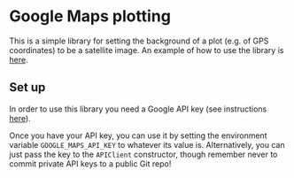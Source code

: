 # Google Maps plotting
This is a simple library for setting the background of a plot (e.g. of GPS
coordinates) to be a satellite image. An example of how to use the library is
[here](example.py).

## Set up
In order to use this library you need a Google API key (see instructions
[here](https://developers.google.com/maps/documentation/javascript/get-api-key)).

Once you have your API key, you can use it by setting the environment variable
``GOOGLE_MAPS_API_KEY`` to whatever its value is. Alternatively, you can just
pass the key to the ``APIClient`` constructor, though remember never to commit
private API keys to a public Git repo!

